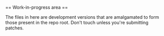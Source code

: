 == Work-in-progress area ==

The files in here are development versions that are amalgamated to form those present in the repo root. Don't touch unless you're submitting patches.
